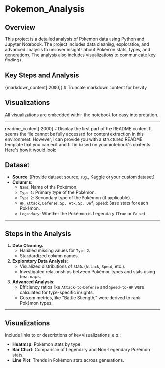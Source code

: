 # Pokemon_Analysis

## Overview
This project is a detailed analysis of Pokemon data using Python and Jupyter Notebook. The project includes data cleaning, exploration, and advanced analysis to uncover insights about Pokémon stats, types, and generations. The analysis also includes visualizations to communicate key findings.

## Key Steps and Analysis
{markdown_content[:2000]}  # Truncate markdown content for brevity

## Visualizations
All visualizations are embedded within the notebook for easy interpretation.

---

readme_content[:2000]  # Display the first part of the README content
It seems the file cannot be fully accessed for content extraction in this environment. However, I can provide you with a structured README template that you can edit and fill in based on your notebook's contents. Here's how it would look:

## Dataset
- **Source**: [Provide dataset source, e.g., Kaggle or your custom dataset]
- **Columns**:
  - `Name`: Name of the Pokémon.
  - `Type 1`: Primary type of the Pokémon.
  - `Type 2`: Secondary type of the Pokémon (if applicable).
  - `HP`, `Attack`, `Defense`, `Sp. Atk`, `Sp. Def`, `Speed`: Base stats for each Pokémon.
  - `Legendary`: Whether the Pokémon is Legendary (`True` or `False`).

---

## Steps in the Analysis
1. **Data Cleaning**:
   - Handled missing values for `Type 2`.
   - Standardized column names.
2. **Exploratory Data Analysis**:
   - Visualized distributions of stats (`Attack`, `Speed`, etc.).
   - Investigated relationships between Pokémon types and stats using heatmaps.
3. **Advanced Analysis**:
   - Efficiency ratios like `Attack-to-Defense` and `Speed-to-HP` were calculated for type-specific insights.
   - Custom metrics, like "Battle Strength," were derived to rank Pokémon types.

---

## Visualizations
Include links to or descriptions of key visualizations, e.g.:
- **Heatmap**: Pokémon stats by type.
- **Bar Chart**: Comparison of Legendary and Non-Legendary Pokémon stats.
- **Line Plot**: Trends in Pokémon stats across generations.
